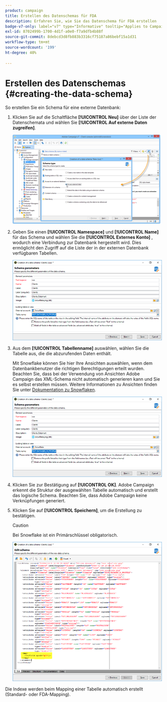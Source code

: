 ```yaml
---
product: campaign
title: Erstellen des Datenschemas für FDA
description: Erfahren Sie, wie Sie das Datenschema für FDA erstellen
badge-v7-only: label="v7" type="Informative" tooltip="Applies to Campaign Classic v7 only"
exl-id: 8702499b-1700-4d1f-a0e0-f7a9dfb4b88f
source-git-commit: 8debcd3d8fb883b3316cf75187a86bebf15a1d31
workflow-type: tm+mt
source-wordcount: '199'
ht-degree: 40%

---
```


# Erstellen des Datenschemas {#creating-the-data-schema}



So erstellen Sie ein Schema für eine externe Datenbank:

1. Klicken Sie auf die Schaltfläche **[!UICONTROL Neu]** über der Liste der Datenschemata und wählen Sie **[!UICONTROL Auf externe Daten zugreifen]**.

   ![](assets/wf_new_schema_fda.png)

1. Geben Sie einen **[!UICONTROL Namespace]** und  **[!UICONTROL Name]** für das Schema und wählen Sie die **[!UICONTROL Externes Konto]** , wodurch eine Verbindung zur Datenbank hergestellt wird. Dies ermöglicht den Zugriff auf die Liste der in der externen Datenbank verfügbaren Tabellen.

   ![](assets/wf_new_schema_select_table_fda.png)

1. Aus dem **[!UICONTROL Tabellenname]** auswählen, wählen Sie die Tabelle aus, die die abzurufenden Daten enthält.

   Mit Snowflake können Sie hier Ihre Ansichten auswählen, wenn dem Datenbankbenutzer die richtigen Berechtigungen erteilt wurden. Beachten Sie, dass bei der Verwendung von Ansichten Adobe Campaign das XML-Schema nicht automatisch generieren kann und Sie es selbst erstellen müssen. Weitere Informationen zu Ansichten finden Sie unter [Dokumentation zu Snowflaken](https://docs.snowflake.com/en/user-guide/views-introduction.html).

   ![](assets/wf_new_schema_select_table_fda.png)

1. Klicken Sie zur Bestätigung auf **[!UICONTROL OK]**. Adobe Campaign erkennt die Struktur der ausgewählten Tabelle automatisch und erstellt das logische Schema. Beachten Sie, dass Adobe Campaign keine Verknüpfungen generiert.

1. Klicken Sie auf **[!UICONTROL Speichern]**, um die Erstellung zu bestätigen.

   >[!CAUTION]
   >
   >Bei Snowflake ist ein Primärschlüssel obligatorisch.

   ![](assets/wf_new_schema_generate_fda.png)

Die Indexe werden beim Mapping einer Tabelle automatisch erstellt (Standard- oder FDA-Mapping).
